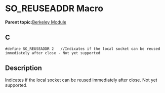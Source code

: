 # SO\_REUSEADDR Macro

**Parent topic:**[Berkeley Module](GUID-5F35C98C-EC8E-40FF-9B62-3B31D508F820.md)

## C

```
#define SO_REUSEADDR 2   //Indicates if the local socket can be reused immediately after close - Not yet supported
```

## Description

Indicates if the local socket can be reused immediately after close. Not yet supported.

